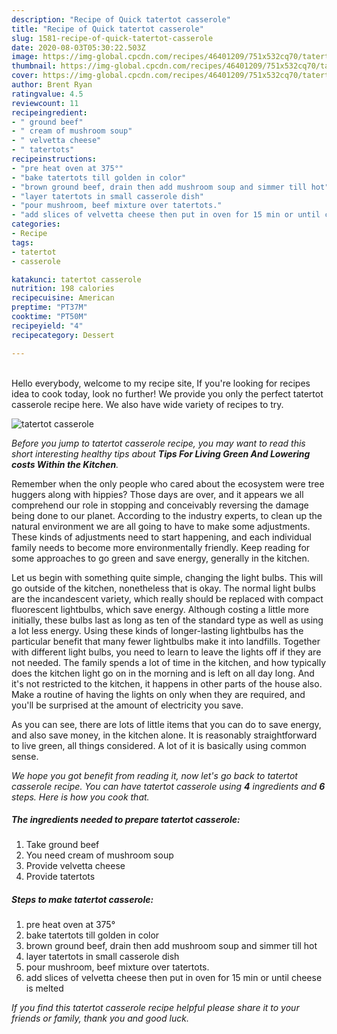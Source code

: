 ```yaml
---
description: "Recipe of Quick tatertot casserole"
title: "Recipe of Quick tatertot casserole"
slug: 1581-recipe-of-quick-tatertot-casserole
date: 2020-08-03T05:30:22.503Z
image: https://img-global.cpcdn.com/recipes/46401209/751x532cq70/tatertot-casserole-recipe-main-photo.jpg
thumbnail: https://img-global.cpcdn.com/recipes/46401209/751x532cq70/tatertot-casserole-recipe-main-photo.jpg
cover: https://img-global.cpcdn.com/recipes/46401209/751x532cq70/tatertot-casserole-recipe-main-photo.jpg
author: Brent Ryan
ratingvalue: 4.5
reviewcount: 11
recipeingredient:
- " ground beef"
- " cream of mushroom soup"
- " velvetta cheese"
- " tatertots"
recipeinstructions:
- "pre heat oven at 375°"
- "bake tatertots till golden in color"
- "brown ground beef, drain then add mushroom soup and simmer till hot"
- "layer tatertots in small casserole dish"
- "pour mushroom, beef mixture over tatertots."
- "add slices of velvetta cheese then put in oven for 15 min or until cheese is melted"
categories:
- Recipe
tags:
- tatertot
- casserole

katakunci: tatertot casserole 
nutrition: 198 calories
recipecuisine: American
preptime: "PT37M"
cooktime: "PT50M"
recipeyield: "4"
recipecategory: Dessert

---
```

<br>
Hello everybody, welcome to my recipe site, If you're looking for recipes idea to cook today, look no further! We provide you only the perfect tatertot casserole recipe here. We also have wide variety of recipes to try.
<br>


![tatertot casserole](https://img-global.cpcdn.com/recipes/46401209/751x532cq70/tatertot-casserole-recipe-main-photo.jpg)

<i>Before you jump to tatertot casserole recipe, you may want to read this short interesting healthy tips about 
<strong>Tips For Living Green And Lowering costs Within the Kitchen</strong>.</i>
</br>

Remember when the only people who cared about the ecosystem were tree huggers along with hippies? Those days are over, and it appears we all comprehend our role in stopping and conceivably reversing the damage being done to our planet. According to the industry experts, to clean up the natural environment we are all going to have to make some adjustments. These kinds of adjustments need to start happening, and each individual family needs to become more environmentally friendly. Keep reading for some approaches to go green and save energy, generally in the kitchen.

Let us begin with something quite simple, changing the light bulbs. This will go outside of the kitchen, nonetheless that is okay. The normal light bulbs are the incandescent variety, which really should be replaced with compact fluorescent lightbulbs, which save energy. Although costing a little more initially, these bulbs last as long as ten of the standard type as well as using a lot less energy. Using these kinds of longer-lasting lightbulbs has the particular benefit that many fewer lightbulbs make it into landfills. Together with different light bulbs, you need to learn to leave the lights off if they are not needed. The family spends a lot of time in the kitchen, and how typically does the kitchen light go on in the morning and is left on all day long. And it's not restricted to the kitchen, it happens in other parts of the house also. Make a routine of having the lights on only when they are required, and you'll be surprised at the amount of electricity you save.

As you can see, there are lots of little items that you can do to save energy, and also save money, in the kitchen alone. It is reasonably straightforward to live green, all things considered. A lot of it is basically using common sense.


<i>We hope you got benefit from reading it, now let's go back to tatertot casserole recipe. You can have tatertot casserole using <strong>4</strong> ingredients and <strong>6</strong> steps. Here is how you cook that.
</i>

##### The ingredients needed to prepare tatertot casserole:

1. Take  ground beef
1. You need  cream of mushroom soup
1. Provide  velvetta cheese
1. Provide  tatertots


##### Steps to make tatertot casserole:

1. pre heat oven at 375°
1. bake tatertots till golden in color
1. brown ground beef, drain then add mushroom soup and simmer till hot
1. layer tatertots in small casserole dish
1. pour mushroom, beef mixture over tatertots.
1. add slices of velvetta cheese then put in oven for 15 min or until cheese is melted


<i>If you find this tatertot casserole recipe helpful please share it to your friends or family, thank you and good luck.</i>
